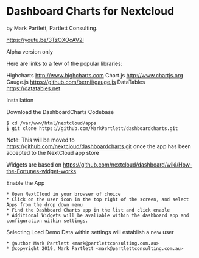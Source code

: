 # Dashboard Charts for Nextcloud

by Mark Partlett, Partlett Consulting.

https://youtu.be/3TzOXOcAV2I

Alpha version only  

Here are links to a few of the popular libraries:

Highcharts http://www.highcharts.com 
Chart.js  http://www.chartjs.org 
Gauge.js  https://github.com/bernii/gauge.js 
DataTables  https://datatables.net
	

Installation

Download the DashboardCharts Codebase

	$ cd /var/www/html/nextcloud/apps
	$ git clone https://github.com/MarkPartlett/dashboardcharts.git

Note: This will be moved to https://github.com/nextcloud/dashboardcharts.git once the app has been accepted to the NextCloud app store
 
Widgets are based on https://github.com/nextcloud/dashboard/wiki/How-the-Fortunes-widget-works 

Enable the App

	* Open NextCloud in your browser of choice
	* Click on the user icon in the top right of the screen, and select Apps from the drop down menu
	* Find the Dashboard Charts app in the list and click enable
	* Additional Widgets will be avaliable within the dashboard app and configuration within settings.

Selecting Load Demo Data within settings will establish a new user

	
 
 	* @author Mark Partlett <mark@partlettconsulting.com.au>
 	* @copyright 2019, Mark Partlett <mark@partlettconsulting.com.au>

